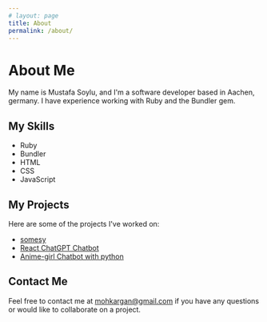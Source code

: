 ```yaml
---
# layout: page
title: About
permalink: /about/
---
```


# About Me

My name is Mustafa Soylu, and I'm a software developer based in Aachen, germany. I have experience working with Ruby and the Bundler gem.

## My Skills

- Ruby
- Bundler
- HTML
- CSS
- JavaScript

## My Projects

Here are some of the projects I've worked on:

- [somesy](https://github.com/Materials-Data-Science-and-Informatics/somesy)
- [React ChatGPT Chatbot](https://github.com/mustafasoylu/chatbot-gpt4)
- [Anime-girl Chatbot with python](https://github.com/mustafasoylu/anime-girl-chatbot)

## Contact Me

Feel free to contact me at [mohkargan@gmail.com](mailto:mohkargan@gmail.com) if you have any questions or would like to collaborate on a project.

